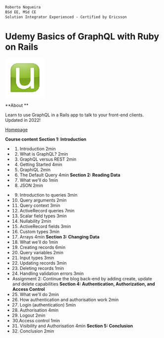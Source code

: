 ```
Roberto Nogueira  
BSd EE, MSd CE
Solution Integrator Experienced - Certified by Ericsson
```
# Udemy Basics of GraphQL with Ruby on Rails

![udemy image](images/udemy.png)

**About **

Learn to use GraphQL in a Rails app to talk to your front-end clients. Updated in 2022!

[Homepage](https://justworks.udemy.com/course/basics-of-graphql-with-ruby-on-rails/learn/lecture/8563962#overview)

**Course content**
**Section 1: Introduction**
+ 1. Introduction 2min
+ 2. What is GraphQL? 2min
+ 3. GraphQL versus REST 2min
+ 4. Getting Started 4min
+ 5. GraphiQL 2min
+ 6. The Default Query 4min
**Section 2: Reading Data**
+ 7. What we'll do 1min
+ 8. JSON 2min
- 9. Introduction to queries 3min
- 10. Query arguments 2min
- 11. Query context 3min
- 12. ActiveRecord queries 7min
- 13. Scalar field types 3min
- 14. Nullability 2min
- 15. ActiveRecord fields 3min
- 16. Custom types 3min
- 17. Arrays 4min
**Section 3: Changing Data**
- 18. What we'll do 1min
- 19. Creating records 6min
- 20. Query variables 2min
- 21. Input types 3min
- 22. Updating records 3min
- 23. Deleting records 1min
- 24. Handling validation errors 3min
- Assignment 2: Continue the blog back-end by adding create, update and delete capabilities
**Section 4: Authentication, Authorization, and Access Control**
- 25. What we'll do 2min
- 26. How authentication and authorisation work 2min
- 27. Login (authentication) 5min
- 28. Authorisation 4min
- 29. Logout 2min
- 30.Access control 1min
- 31. Visibility and Authorisation 4min
**Section 5: Conclusion**
- 32. Conclusion 2min



